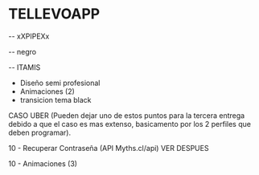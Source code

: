 # TELLEVOAPP

<!-- - hacer 2 tipos de perfiles -->
<!-- 
- perfil conductor: datos de usuario y auto(los tabs debe tener el agregar viaje y solicitar viaje)
- perfil pasajero : solo datos de usuario(los tabs solo el solicitar viaje) -->


-- xXPIPEXx
<!-- - icono usuario en el editar perfil y en el profile // listo supongo :o -->
<!-- - poner foto de mapa o lo que sea en el viaje // creo que esta listo si no mas tarde lo veo -->


-- negro
<!-- - editar perfil para que solo muestre auto cuando el usuario es conductor -->
<!-- - arreglar login(notificaciones) -->
<!-- - arreglar contraseñas del editar perfil y si hay sesion o no -->
<!-- - arreglar el confirmar del editar perfil para que valide los datos del auto  -->
<!-- - complementar api mapa con la imagen del viaje -->
<!-- - verificar el eliminar del viaje -->
<!-- - hacer que los viajes aceptados por los usuarios pasajeros se pongan en el home, copiar y pegar el modal del buscar viaje completo -->

-- ITAMIS
- Diseño semi profesional
- Animaciones (2)
- transicion tema black



CASO UBER (Pueden dejar uno de estos puntos para la tercera entrega debido a que el caso es mas extenso, basicamento por los 2 perfiles que deben programar).

<!-- 5  - Login (LocalStorage) -->
<!-- 10 - Registro (localStorage) -->
10 - Recuperar Contraseña (API Myths.cl/api)    VER DESPUES 
<!-- 10 - Pagina Perfil (datos personales - viajes creados o solicitados) -->
<!-- 10 - Pagina Crear o Solicitar viaje (depende del perfil de usuario)   CREAR LISTO -->
<!-- 10 - Diseño semi profesional -->
10 - Animaciones (3)
